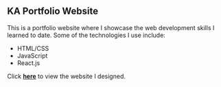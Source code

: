 ## KA Portfolio Website
This is a portfolio website where I showcase the web development skills I learned to date. Some of the technologies I use include:
- HTML/CSS
- JavaScript
- React.js

Click **[here](https://632fa2de299c480ca3ae7608--aesthetic-jalebi-b8f1d0.netlify.app/)** to view the website I designed.
